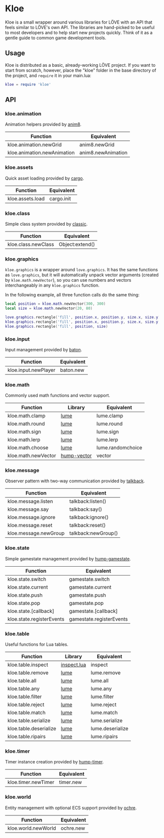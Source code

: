 # Kloe

Kloe is a small wrapper around various libraries for LÖVE with an API that feels similar to LÖVE's own API. The libraries are hand-picked to be useful to most developers and to help start new projects quickly. Think of it as a gentle guide to common game development tools.

## Usage

Kloe is distributed as a basic, already-working LÖVE project. If you want to start from scratch, however, place the "kloe" folder in the base directory of the project, and `require` it in your main.lua:

```lua
kloe = require 'kloe'
```

## API

### kloe.animation

Animation helpers provided by [anim8](https://github.com/kikito/anim8).

| Function                    | Equivalent         |
| --------------------------- | ------------------ |
| kloe.animation.newGrid      | anim8.newGrid      |
| kloe.animation.newAnimation | anim8.newAnimation |

### kloe.assets

Quick asset loading provided by [cargo](https://github.com/bjornbytes/cargo).

| Function         | Equivalent |
| ---------------- | ---------- |
| kloe.assets.load | cargo.init |

### kloe.class

Simple class system provided by [classic](https://github.com/rxi/classic).

| Function            | Equivalent      |
| ------------------- | --------------- |
| kloe.class.newClass | Object:extend() |

### kloe.graphics

`kloe.graphics` is a wrapper around `love.graphics`. It has the same functions as `love.graphics`, but it will automatically unpack vector arguments (created by `kloe.math.newVector`), so you can use numbers and vectors interchangeably in any `kloe.graphics` function.

In the following example, all three function calls do the same thing:

```lua
local position = kloe.math.newVector(300, 300)
local size = kloe.math.newVector(20, 80)

love.graphics.rectangle('fill', position.x, position.y, size.x, size.y)
kloe.graphics.rectangle('fill', position.x, position.y, size.x, size.y)
kloe.graphics.rectangle('fill', position, size)
```

### kloe.input

Input management provided by [baton](https://github.com/tesselode/baton).

| Function             | Equivalent |
| -------------------- | ---------- |
| kloe.input.newPlayer | baton.new  |

### kloe.math

Commonly used math functions and vector support.

| Function            | Library                                                         | Equivalent        |
| ------------------- | --------------------------------------------------------------- | ----------------- |
| kloe.math.clamp     | [lume](https://github.com/rxi/lume)                             | lume.clamp        |
| kloe.math.round     | [lume](https://github.com/rxi/lume)                             | lume.round        |
| kloe.math.sign      | [lume](https://github.com/rxi/lume)                             | lume.sign         |
| kloe.math.lerp      | [lume](https://github.com/rxi/lume)                             | lume.lerp         |
| kloe.math.choose    | [lume](https://github.com/rxi/lume)                             | lume.randomchoice |
| kloe.math.newVector | [hump-vector](http://hump.readthedocs.io/en/latest/vector.html) | vector            |

### kloe.message

Observer pattern with two-way communication provided by [talkback](https://github.com/tesselode/talkback).

| Function              | Equivalent         |
| --------------------- | -------------------|
| kloe.message.listen   | talkback:listen()  |
| kloe.message.say      | talkback:say()     |
| kloe.message.ignore   | talkback:ignore()  |
| kloe.message.reset    | talkback:reset()   |
| kloe.message.newGroup | talkback:newGroup()|

### kloe.state

Simple gamestate management provided by [hump-gamestate](http://hump.readthedocs.io/en/latest/gamestate.html).

| Function                  | Equivalent               |
| ------------------------- | ------------------------ |
| kloe.state.switch         | gamestate.switch         |
| kloe.state.current        | gamestate.current        |
| kloe.state.push           | gamestate.push           |
| kloe.state.pop            | gamestate.pop            |
| kloe.state.[callback]     | gamestate.[callback]     |
| kloe.state.registerEvents | gamestate.registerEvents |

### kloe.table

Useful functions for Lua tables.

| Function               | Library                                              | Equivalent      |
| ---------------------- | ---------------------------------------------------- | ----------------|
| kloe.table.inspect     | [inspect.lua](https://github.com/kikito/inspect.lua) | inspect         |
| kloe.table.remove      | [lume](https://github.com/rxi/lume)                                                     | lume.remove     |
| kloe.table.all         | [lume](https://github.com/rxi/lume)                                                     | lume.all        |
| kloe.table.any         | [lume](https://github.com/rxi/lume)                                                     | lume.any        |
| kloe.table.filter      | [lume](https://github.com/rxi/lume)                                                     | lume.filter     |
| kloe.table.reject      | [lume](https://github.com/rxi/lume)                                                     | lume.reject     |
| kloe.table.match       | [lume](https://github.com/rxi/lume)                                                     | lume.match      |
| kloe.table.serialize   | [lume](https://github.com/rxi/lume)                                                     | lume.serialize  |
| kloe.table.deserialize | [lume](https://github.com/rxi/lume)                                                     | lume.deserialize|
| kloe.table.ripairs     | [lume](https://github.com/rxi/lume)                                                     | lume.ripairs    |

### kloe.timer

Timer instance creation provided by [hump-timer](http://hump.readthedocs.io/en/latest/timer.html).

| Function            | Equivalent         |
| ------------------- | ------------------ |
| kloe.timer.newTimer | timer.new          |

### kloe.world

Entity management with optional ECS support provided by [ochre](https://github.com/tesselode/ochre).

| Function            | Equivalent |
| ------------------- | ---------- |
| kloe.world.newWorld | ochre.new  |